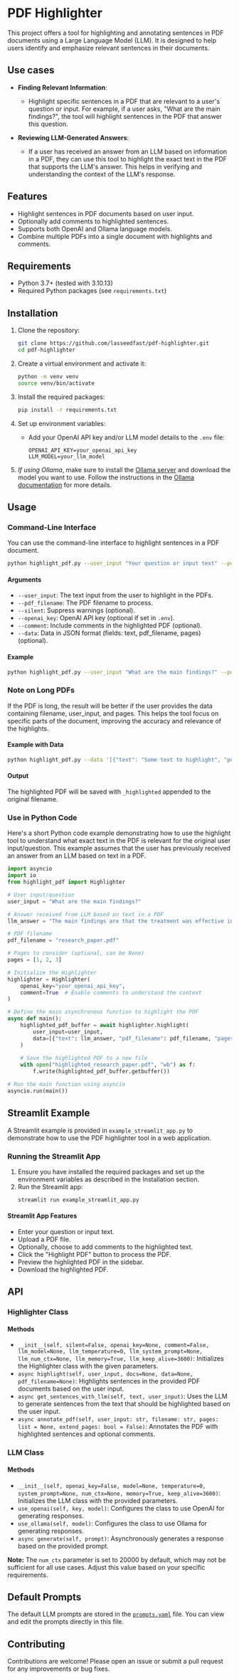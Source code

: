 # PDF Highlighter

This project offers a tool for highlighting and annotating sentences in PDF documents using a Large Language Model (LLM). It is designed to help users identify and emphasize relevant sentences in their documents.

## Use cases

- **Finding Relevant Information**:
   - Highlight specific sentences in a PDF that are relevant to a user's question or input. For example, if a user asks, "What are the main findings?", the tool will highlight sentences in the PDF that answer this question.

- **Reviewing LLM-Generated Answers**:
   - If a user has received an answer from an LLM based on information in a PDF, they can use this tool to highlight the exact text in the PDF that supports the LLM's answer. This helps in verifying and understanding the context of the LLM's response.

## Features

- Highlight sentences in PDF documents based on user input.
- Optionally add comments to highlighted sentences.
- Supports both OpenAI and Ollama language models.
- Combine multiple PDFs into a single document with highlights and comments.

## Requirements

- Python 3.7+ (tested with 3.10.13)
- Required Python packages (see `requirements.txt`)

## Installation

1. Clone the repository:
    ```sh
    git clone https://github.com/lasseedfast/pdf-highlighter.git
    cd pdf-highlighter
    ```

2. Create a virtual environment and activate it:
    ```sh
    python -m venv venv
    source venv/bin/activate
    ```

3. Install the required packages:
    ```sh
    pip install -r requirements.txt
    ```

4. Set up environment variables:
    - Add your OpenAI API key and/or LLM model details to the `.env` file:
        ```
        OPENAI_API_KEY=your_openai_api_key
        LLM_MODEL=your_llm_model
        ```

5. _If using Ollama_, make sure to install the [Ollama server](https://ollama.com) and download the model you want to use. Follow the instructions in the [Ollama documentation](https://github.com/ollama/ollama) for more details.

## Usage

### Command-Line Interface

You can use the command-line interface to highlight sentences in a PDF document.

```sh
python highlight_pdf.py --user_input "Your question or input text" --pdf_filename "path/to/your/document.pdf" --openai_key "your_openai_api_key" --comment
```

#### Arguments

- `--user_input`: The text input from the user to highlight in the PDFs.
- `--pdf_filename`: The PDF filename to process.
- `--silent`: Suppress warnings (optional).
- `--openai_key`: OpenAI API key (optional if set in `.env`).
- `--comment`: Include comments in the highlighted PDF (optional).
- `--data`: Data in JSON format (fields: text, pdf_filename, pages) (optional).

#### Example

```sh
python highlight_pdf.py --user_input "What are the main findings?" --pdf_filename "research_paper.pdf" --openai_key "sk-..." --comment
```

### Note on Long PDFs

If the PDF is long, the result will be better if the user provides the data containing filename, user_input, and pages. This helps the tool focus on specific parts of the document, improving the accuracy and relevance of the highlights.

#### Example with Data

```sh
python highlight_pdf.py --data '[{"text": "Some text to highlight", "pdf_filename": "example.pdf", "pages": [1, 2, 3]}]'
```

#### Output

The highlighted PDF will be saved with `_highlighted` appended to the original filename.

### Use in Python Code

Here's a short Python code example demonstrating how to use the highlight tool to understand what exact text in the PDF is relevant for the original user input/question. This example assumes that the user has previously received an answer from an LLM based on text in a PDF.

```python
import asyncio
import io
from highlight_pdf import Highlighter

# User input/question
user_input = "What are the main findings?"

# Answer received from LLM based on text in a PDF
llm_answer = "The main findings are that the treatment was effective in 70% of cases."

# PDF filename
pdf_filename = "research_paper.pdf"

# Pages to consider (optional, can be None)
pages = [1, 2, 3]

# Initialize the Highlighter
highlighter = Highlighter(
    openai_key="your_openai_api_key",
    comment=True  # Enable comments to understand the context
)

# Define the main asynchronous function to highlight the PDF
async def main():
    highlighted_pdf_buffer = await highlighter.highlight(
        user_input=user_input,
        data=[{"text": llm_answer, "pdf_filename": pdf_filename, "pages": pages}]
    )
    
    # Save the highlighted PDF to a new file
    with open("highlighted_research_paper.pdf", "wb") as f:
        f.write(highlighted_pdf_buffer.getbuffer())

# Run the main function using asyncio
asyncio.run(main())
```

## Streamlit Example

A Streamlit example is provided in `example_streamlit_app.py` to demonstrate how to use the PDF highlighter tool in a web application.

### Running the Streamlit App

1. Ensure you have installed the required packages and set up the environment variables as described in the Installation section.
2. Run the Streamlit app:
    ```sh
    streamlit run example_streamlit_app.py
    ```

#### Streamlit App Features

- Enter your question or input text.
- Upload a PDF file.
- Optionally, choose to add comments to the highlighted text.
- Click the "Highlight PDF" button to process the PDF.
- Preview the highlighted PDF in the sidebar.
- Download the highlighted PDF.

## API

### Highlighter Class

#### Methods

- `__init__(self, silent=False, openai_key=None, comment=False, llm_model=None, llm_temperature=0, llm_system_prompt=None, llm_num_ctx=None, llm_memory=True, llm_keep_alive=3600)`: Initializes the Highlighter class with the given parameters.
- `async highlight(self, user_input, docs=None, data=None, pdf_filename=None)`: Highlights sentences in the provided PDF documents based on the user input.
- `async get_sentences_with_llm(self, text, user_input)`: Uses the LLM to generate sentences from the text that should be highlighted based on the user input.
- `async annotate_pdf(self, user_input: str, filename: str, pages: list = None, extend_pages: bool = False)`: Annotates the PDF with highlighted sentences and optional comments.

### LLM Class

#### Methods

- `__init__(self, openai_key=False, model=None, temperature=0, system_prompt=None, num_ctx=None, memory=True, keep_alive=3600)`: Initializes the LLM class with the provided parameters. 
- `use_openai(self, key, model)`: Configures the class to use OpenAI for generating responses.
- `use_ollama(self, model)`: Configures the class to use Ollama for generating responses.
- `async generate(self, prompt)`: Asynchronously generates a response based on the provided prompt.

**Note:** The `num_ctx` parameter is set to 20000 by default, which may not be sufficient for all use cases. Adjust this value based on your specific requirements.

## Default Prompts

The default LLM prompts are stored in the [`prompts.yaml`](prompts.yaml) file. You can view and edit the prompts directly in this file.

## Contributing

Contributions are welcome! Please open an issue or submit a pull request for any improvements or bug fixes.
